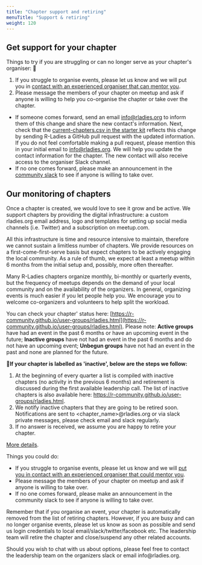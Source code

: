 ```yaml
---
title: "Chapter support and retiring"
menuTitle: "Support & retiring"
weight: 120
---
```


## Get support for your chapter

Things to try if you are struggling or can no longer serve as your chapter's organiser: :muscle:

1. If you struggle to organise events, please let us know and we will put you in [contact with an experienced organiser that can mentor you](/coordination/monitoring/).
2. Please message the members of your chapter on meetup and ask if anyone is willing to help you co-organise the chapter or take over the chapter.
  - If someone comes forward, send an email info@rladies.org to inform them of this change and share the new contact's information. Next, check that the [current-chapters.csv in the starter kit](https://github.com/rladies/starter-kit/blob/master/Current-Chapters.csv) reflects this change by sending R-Ladies a GitHub pull request with the updated information. If you do not feel comfortable making a pull request, please mention this in your initial email to info@rladies.org. We will help you update the contact information for the chapter. The new contact will also receive access to the organiser Slack channel.
  - If no one comes forward, please make an announcement in the [community slack](/comm/slack/) to see if anyone is willing to take over.
  
## Our monitoring of chapters

Once a chapter is created, we would love to see it grow and be active. We support chapters by providing the digital infrastructure: a custom rladies.org email address, logo and templates for setting up social media channels (i.e. Twitter) and a subscription on meetup.com.

All this infrastructure is time and resource intensive to maintain, therefore we cannot sustain a limitless number of chapters. We provide resources on a first-come-first-serve basis but expect chapters to be actively engaging the local community. As a rule of thumb, we expect at least a meetup within 6 months from the initial setup and, possibly, more often thereafter.

Many R-Ladies chapters organize monthly, bi-monthly or quarterly events, but the frequency of meetups depends on the demand of your local community and on the availability of the organizers. In general, organizing events is much easier if you let people help you. We encourage you to welcome co-organizers and volunteers to help split the workload.

You can check your chapter' status here: [https://r-community.github.io/user-groups/rladies.html](https://r-community.github.io/user-groups/rladies.html).
Please note: **Active groups** have had an event in the past 6 months or have an upcoming event in the future; **Inactive groups** have not had an event in the past 6 months and do not have an upcoming event; **Unbegun groups** have not had an event in the past and none are planned for the future.

🚨**If your chapter is labelled as 'inactive', below are the steps we follow:**

1. At the beginning of every quarter a list is compiled with inactive chapters (no activity in the previous 6 months) and retirement is discussed during the first available leadership call. The list of inactive chapters is also available here: https://r-community.github.io/user-groups/rladies.html.
2. We notify inactive chapters that they are going to be retired soon. Notifications are sent to <chapter_name>@rladies.org or via slack private messages, please check email and slack regularly.
3. If no answer is received, we assume you are happy to retire your chapter.

[More details](/coordination/monitoring/).

Things you could do:

- If you struggle to organise events, please let us know and we will [put you in contact with an experienced organiser that could mentor you](/coordination/mentoring/).
- Please message the members of your chapter on meetup and ask if anyone is willing to take over.
- If no one comes forward, please make an announcement in the community slack to see if anyone is willing to take over. 

Remember that if you organise an event, your chapter is automatically removed from the list of retiring chapters. However, if you are busy and can no longer organise events, please let us know as soon as possible and send us login credentials to local email/slack/twitter/facebook etc. The leadership team will retire the chapter and close/suspend any other related accounts.

Should you wish to chat with us about options, please feel free to contact the leadership team on the organizers slack or email info\@rladies.org.
